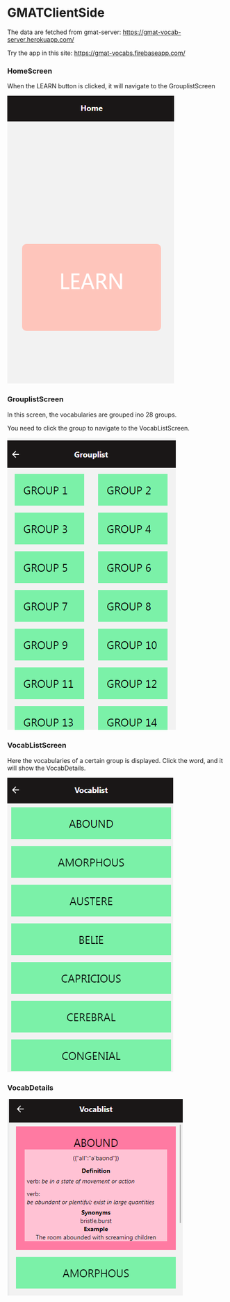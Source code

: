 # GMATClientSide

The data are fetched from gmat-server: https://gmat-vocab-server.herokuapp.com/

Try the app in this site: https://gmat-vocabs.firebaseapp.com/

### HomeScreen
When the LEARN button is clicked, it will navigate to the GrouplistScreen

![home](/photo/home.PNG)

### GrouplistScreen
In this screen, the vocabularies are grouped ino 28 groups.

You need to click the group to navigate to the VocabListScreen.

![groups](/photo/groups.PNG)

### VocabListScreen
Here the vocabularies of a certain group is displayed.
Click the word, and it will show the VocabDetails. 

![vocablist](/photo/vocablist.PNG)

### VocabDetails
![details](/photo/details.PNG)
